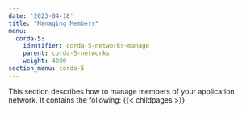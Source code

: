 ```yaml
---
date: '2023-04-18'
title: "Managing Members"
menu:
  corda-5:
    identifier: corda-5-networks-manage
    parent: corda-5-networks
    weight: 4000
section_menu: corda-5
---
```

This section describes how to manage members of your application network. It contains the following:
{{< childpages >}}